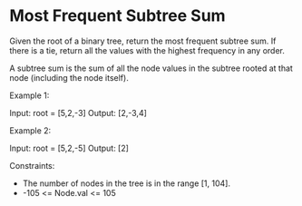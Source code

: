 # Most Frequent Subtree Sum

Given the root of a binary tree, return the most frequent subtree sum. If there is a tie, return all the values with the highest frequency in any order.

A subtree sum is the sum of all the node values in the subtree rooted at that node (including the node itself).

Example 1:

Input: root = [5,2,-3]
Output: [2,-3,4]

Example 2:

Input: root = [5,2,-5]
Output: [2]

Constraints:

- The number of nodes in the tree is in the range [1, 104].
- -105 <= Node.val <= 105